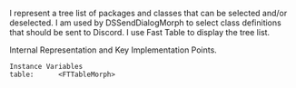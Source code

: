 I represent a tree list of packages and classes that can be selected and/or deselected.
I am used by DSSendDialogMorph to select class definitions that should be sent to Discord.
I use Fast Table to display the tree list.

Internal Representation and Key Implementation Points.

    Instance Variables
	table:		<FTTableMorph>
